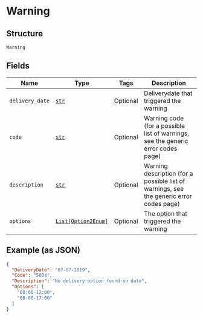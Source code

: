 
# Warning

## Structure

`Warning`

## Fields

| Name | Type | Tags | Description |
|  --- | --- | --- | --- |
| `delivery_date` | [`str`](../../doc/models/string-enum.md) | Optional | Deliverydate that triggered the warning |
| `code` | [`str`](../../doc/models/string-enum.md) | Optional | Warning code (for a possible list of warnings, see the generic error codes page) |
| `description` | [`str`](../../doc/models/string-enum.md) | Optional | Warning description (for a possible list of warnings, see the generic error codes page) |
| `options` | [`List[Option2Enum]`](../../doc/models/option-2-enum.md) | Optional | The option that triggered the warning |

## Example (as JSON)

```json
{
  "DeliveryDate": "07-07-2019",
  "Code": "5034",
  "Description": "No delivery option found on date",
  "Options": [
    "08:00-12:00",
    "08:00-17:00"
  ]
}
```

